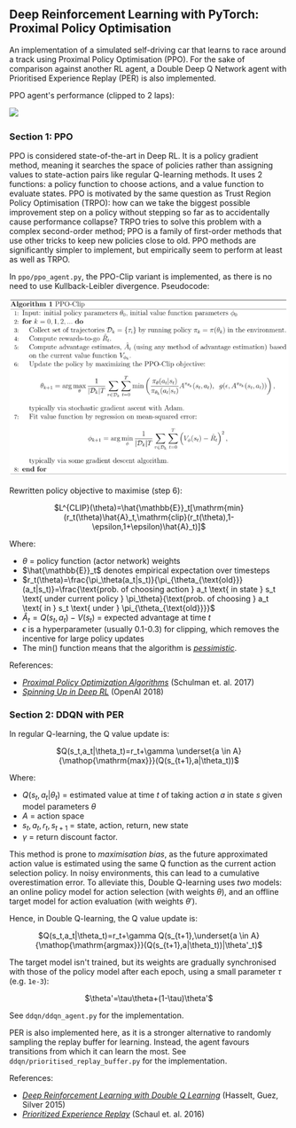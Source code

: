 ## Deep Reinforcement Learning with PyTorch: Proximal Policy Optimisation

An implementation of a simulated self-driving car that learns to race around a track using Proximal Policy Optimisation (PPO). For the sake of comparison against another RL agent, a Double Deep Q Network agent with Prioritised Experience Replay (PER) is also implemented.

PPO agent's performance (clipped to 2 laps):

![](ppo/ppo-2-laps.gif)

### Section 1: PPO

PPO is considered state-of-the-art in Deep RL. It is a policy gradient method, meaning it searches the space of policies rather than assigning values to state-action pairs like regular Q-learning methods. It uses 2 functions: a policy function to choose actions, and a value function to evaluate states. PPO is motivated by the same question as Trust Region Policy Optimisation (TRPO): how can we take the biggest possible improvement step on a policy without stepping so far as to accidentally cause performance collapse? TRPO tries to solve this problem with a complex second-order method; PPO is a family of first-order methods that use other tricks to keep new policies close to old. PPO methods are significantly simpler to implement, but empirically seem to perform at least as well as TRPO.

In `ppo/ppo_agent.py`, the PPO-Clip variant is implemented, as there is no need to use Kullback-Leibler divergence. Pseudocode:

<p align="center">
	<img src="ppo/ppo_clip_pseudocode.png"/>
</p>

Rewritten policy objective to maximise (step 6):

<p align="center">
	$L^{CLIP}(\theta)=\hat{\mathbb{E}}_t[\mathrm{min}(r_t(\theta)\hat{A}_t,\mathrm{clip}(r_t(\theta),1-\epsilon,1+\epsilon)\hat{A}_t)]$
</p>

Where:
- $\theta$ = policy function (actor network) weights
- $\hat{\mathbb{E}}_t$ denotes empirical expectation over timesteps
- $r_t(\theta)=\frac{\pi_\theta(a_t|s_t)}{\pi_{\theta_{\text{old}}}(a_t|s_t)}=\frac{\text{prob. of choosing action } a_t \text{ in state } s_t \text{ under current policy } \pi_\theta}{\text{prob. of choosing } a_t \text{ in } s_t \text{ under } \pi_{\theta_{\text{old}}}}$
- $\hat{A}_t=Q(s_t,a_t)-V(s_t)$ = expected advantage at time $t$
- $\epsilon$ is a hyperparameter (usually 0.1-0.3) for clipping, which removes the incentive for large policy updates
- The $\mathrm{min()}$ function means that the algorithm is [*pessimistic*](https://arxiv.org/pdf/2012.15085.pdf).

References:
- [*Proximal Policy Optimization Algorithms*](https://arxiv.org/pdf/1707.06347.pdf) (Schulman et. al. 2017)
- [*Spinning Up in Deep RL*](https://spinningup.openai.com/en/latest/algorithms/ppo.html#exploration-vs-exploitation) (OpenAI 2018)

### Section 2: DDQN with PER

In regular Q-learning, the Q value update is:

<p align="center">
	$Q(s_t,a_t|\theta_t)=r_t+\gamma \underset{a \in A}{\mathop{\mathrm{max}}}(Q(s_{t+1},a|\theta_t))$
</p>

Where:
- $Q(s_t,a_t|\theta_t)$ = estimated value at time $t$ of taking action $a$ in state $s$ given model parameters $\theta$
- $A$ = action space
- $s_t,a_t,r_t,s_{t+1}$ = state, action, return, new state
- $\gamma$ = return discount factor.

This method is prone to *maximisation bias*, as the future approximated action value is estimated using the same Q function as the current action selection policy. In noisy environments, this can lead to a cumulative overestimation error. To alleviate this, Double Q-learning uses *two* models: an online policy model for action selection (with weights $\theta$), and an offline target model for action evaluation (with weights $\theta'$).

Hence, in Double Q-learning, the Q value update is:

<p align="center">
	$Q(s_t,a_t|\theta_t)=r_t+\gamma Q(s_{t+1},\underset{a \in A}{\mathop{\mathrm{argmax}}}(Q(s_{t+1},a|\theta_t))|\theta'_t)$
</p>

The target model isn't trained, but its weights are gradually synchronised with those of the policy model after each epoch, using a small parameter $\tau$ (e.g. `1e-3`):

<p align="center">
	$\theta'=\tau\theta+(1-\tau)\theta'$
</p>

See `ddqn/ddqn_agent.py` for the implementation.

PER is also implemented here, as it is a stronger alternative to randomly sampling the replay buffer for learning. Instead, the agent favours transitions from which it can learn the most. See `ddqn/prioritised_replay_buffer.py` for the implementation.

References:
- [*Deep Reinforcement Learning with Double Q Learning*](https://arxiv.org/pdf/1509.06461.pdf) (Hasselt, Guez, Silver 2015)
- [*Prioritized Experience Replay*](https://arxiv.org/pdf/1511.05952.pdf) (Schaul et. al. 2016)
